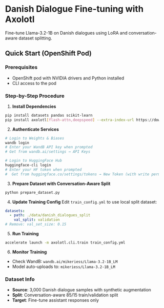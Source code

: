 # Danish Dialogue Fine-tuning with Axolotl

Fine-tune Llama-3.2-1B on Danish dialogues using LoRA and conversation-aware dataset splitting.

## Quick Start (OpenShift Pod)

### Prerequisites
- OpenShift pod with NVIDIA drivers and Python installed
- CLI access to the pod

### Step-by-Step Procedure

1. **Install Dependencies**
```bash
pip install datasets pandas scikit-learn
pip install axolotl[flash-attn,deepspeed] --extra-index-url https://download.pytorch.org/whl/cu121
```

2. **Authenticate Services**
```bash
# Login to Weights & Biases
wandb login
# Enter your WandB API key when prompted
# Get from wandb.ai/settings → API Keys

# Login to HuggingFace Hub
huggingface-cli login
# Enter your HF token when prompted
#  Get from huggingface.co/settings/tokens → New Token (with write permissions)
```

3. **Prepare Dataset with Conversation-Aware Split**
```bash
python prepare_dataset.py
```

4. **Update Training Config**
Edit `train_config.yml` to use local split dataset:
```yaml
datasets:
  - path: ./data/danish_dialogues_split
    val_split: validation
# Remove: val_set_size: 0.15
```

5. **Run Training**
```bash
accelerate launch -m axolotl.cli.train train_config.yml
```

6. **Monitor Training**
- Check WandB: `wandb.ai/mikeriess/Llama-3.2-1B_LM`
- Model auto-uploads to: `mikeriess/Llama-3.2-1B_LM`

### Dataset Info
- **Source**: 3,000 Danish dialogue samples with synthetic augmentation
- **Split**: Conversation-aware 85/15 train/validation split
- **Target**: Fine-tune assistant responses only

